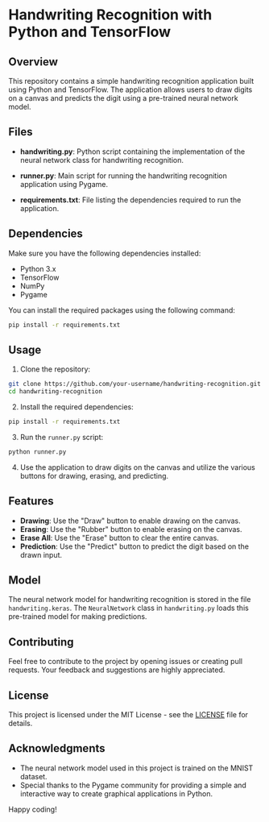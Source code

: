 # Handwriting Recognition with Python and TensorFlow

## Overview

This repository contains a simple handwriting recognition application built using Python and TensorFlow. The application allows users to draw digits on a canvas and predicts the digit using a pre-trained neural network model.

## Files

- **handwriting.py**: Python script containing the implementation of the neural network class for handwriting recognition.

- **runner.py**: Main script for running the handwriting recognition application using Pygame.

- **requirements.txt**: File listing the dependencies required to run the application.

## Dependencies

Make sure you have the following dependencies installed:

- Python 3.x
- TensorFlow
- NumPy
- Pygame

You can install the required packages using the following command:

```bash
pip install -r requirements.txt
```

## Usage

1. Clone the repository:

```bash
git clone https://github.com/your-username/handwriting-recognition.git
cd handwriting-recognition
```

2. Install the required dependencies:

```bash
pip install -r requirements.txt
```

3. Run the `runner.py` script:

```bash
python runner.py
```

4. Use the application to draw digits on the canvas and utilize the various buttons for drawing, erasing, and predicting.

## Features

- **Drawing**: Use the "Draw" button to enable drawing on the canvas.
- **Erasing**: Use the "Rubber" button to enable erasing on the canvas.
- **Erase All**: Use the "Erase" button to clear the entire canvas.
- **Prediction**: Use the "Predict" button to predict the digit based on the drawn input.

## Model

The neural network model for handwriting recognition is stored in the file `handwriting.keras`. The `NeuralNetwork` class in `handwriting.py` loads this pre-trained model for making predictions.

## Contributing

Feel free to contribute to the project by opening issues or creating pull requests. Your feedback and suggestions are highly appreciated.

## License

This project is licensed under the MIT License - see the [LICENSE](LICENSE) file for details.

## Acknowledgments

- The neural network model used in this project is trained on the MNIST dataset.
- Special thanks to the Pygame community for providing a simple and interactive way to create graphical applications in Python.

Happy coding!
